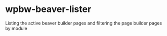 # wpbw-beaver-lister
Listing the active beaver builder pages and filtering the page builder pages by module
